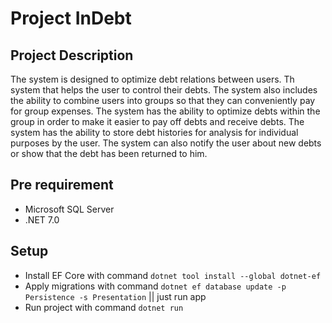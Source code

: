 # Project InDebt

## Project Description
The system is designed to optimize debt relations between users. 
Th system that helps the user to control their debts. 
The system also includes the ability to combine users into groups so that they can 
conveniently pay for group expenses. The system has the ability to optimize 
debts within the group in order to make it 
easier to pay off debts and receive debts. The system has the ability to 
store debt histories for analysis for individual purposes by the user. 
The system can also notify the user about new debts or show that the debt has been 
returned to him.

## Pre requirement

- Microsoft SQL Server
- .NET 7.0

## Setup
- Install EF Core with command ```dotnet tool install --global dotnet-ef```
- Apply migrations with command ```dotnet ef database update -p Persistence -s Presentation``` || just run app
- Run project with command ```dotnet run```
